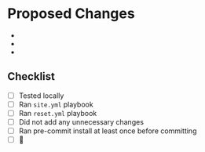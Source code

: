 # Proposed Changes

<!--- Provide a general summary of your changes -->

-
-
-

## Checklist

- [ ] Tested locally
- [ ] Ran `site.yml` playbook
- [ ] Ran `reset.yml` playbook
- [ ] Did not add any unnecessary changes
- [ ] Ran pre-commit install at least once before committing
- [ ] 🚀
